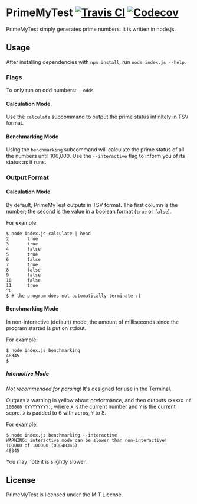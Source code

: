 # PrimeMyTest [![Travis CI](https://img.shields.io/travis/thatlittlegit/primemytest.svg)](https://travis-ci.org/thatlittlegit/primemytest) [![Codecov](https://img.shields.io/codecov/c/github/thatlittlegit/primemytest.svg)](https://codecov.io/gh/thatlittlegit/primemytest)
PrimeMyTest simply generates prime numbers. It is written in node.js.

## Usage
After installing dependencies with `npm install`, run `node index.js --help`.

### Flags
To only run on odd numbers: `--odds`

#### Calculation Mode
Use the `calculate` subcommand to output the prime status infinitely in TSV
format.

#### Benchmarking Mode
Using the `benchmarking` subcommand will calculate the prime status of all the
numbers until 100,000. Use the `--interactive` flag to inform you of its status
as it runs.

### Output Format
#### Calculation Mode
By default, PrimeMyTest outputs in TSV format. The first column is the number;
the second is the value in a boolean format (`true` or `false`).

For example:
```shell
$ node index.js calculate | head
2       true
3       true
4       false
5       true
6       false
7       true
8       false
9       false
10      false
11      true
^C
$ # the program does not automatically terminate :(
```

#### Benchmarking Mode
In non-interactive (default) mode, the amount of milliseconds since the program
started is put on stdout.

For example:
```shell
$ node index.js benchmarking
48345
$
```

##### Interactive Mode
*Not recommended for parsing!* It's designed for use in the Terminal.

Outputs a warning in yellow about preformance, and then outputs `XXXXXX of
100000 (YYYYYYYY)`, where `X` is the current number and `Y` is the current
score. `X` is padded to 6 with zeros, `Y` to 8.

For example:
```shell
$ node index.js benchmarking --interactive
WARNING: interactive mode can be slower than non-interactive!
100000 of 100000 (00048345)
48345
```

You may note it is slightly slower.

## License
PrimeMyTest is licensed under the MIT License.
